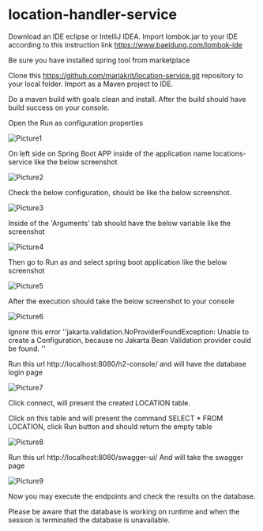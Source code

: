 # location-handler-service

Download an IDE eclipse or IntelliJ IDEA.
Import lombok.jar to your IDE according to this instruction link
https://www.baeldung.com/lombok-ide
 
Be sure you have installed spring tool from marketplace

Clone this https://github.com/mariakrit/location-service.git repository to your local folder.
Import as a Maven project to IDE.
 
Do a maven build with goals clean and install.
After the build should have build success on your console.
 
Open the Run as configuration properties
 
![Picture1](https://github.com/mariakrit/location-handler-service/assets/42673505/6d9ee692-3b6c-45a3-89b2-f8dab9e4ef08)
 
On left side on Spring Boot APP inside of the application name locations-service like the below screenshot
 
![Picture2](https://github.com/mariakrit/location-handler-service/assets/42673505/0681fe92-926b-464d-a328-8bfe42fe65fc)

 
Check the below configuration, should be like the below screenshot.
 
![Picture3](https://github.com/mariakrit/location-handler-service/assets/42673505/bbe4d263-5208-4746-948b-28bde46a60be)
 
Inside of the 'Arguments' tab should have the below variable like the screenshot 
 
![Picture4](https://github.com/mariakrit/location-handler-service/assets/42673505/b6578d00-c023-4271-880d-4e0095d38dfb)
 
Then go to Run as and select spring boot application like the below screenshot

![Picture5](https://github.com/mariakrit/location-handler-service/assets/42673505/950c9e59-9f54-40f2-82df-35266a8e5a06)
 
After the execution should take the below screenshot to your console

![Picture6](https://github.com/mariakrit/location-handler-service/assets/42673505/ff418224-fa76-4a65-95d3-a69d166171c5)

Ignore this error 
''jakarta.validation.NoProviderFoundException: Unable to create a Configuration, because no Jakarta Bean Validation provider could be found. ''
 
 
Run this url http://localhost:8080/h2-console/  and will have the database login page 
 
![Picture7](https://github.com/mariakrit/location-handler-service/assets/42673505/a51724be-d63c-479c-bc69-0679bf705590)
 
Click connect, will present the created LOCATION table.

Click on this table and will present the command  SELECT * FROM LOCATION, click Run button and should return the empty table 

![Picture8](https://github.com/mariakrit/location-handler-service/assets/42673505/5ef4285d-5a31-42b9-bfc0-d8f9c174ae34)
 
Run this url http://localhost:8080/swagger-ui/ 
And will take the swagger page 

![Picture9](https://github.com/mariakrit/location-handler-service/assets/42673505/00870321-e978-41f1-bd5d-8b8cc76ffbc2)
 
Now you may execute the endpoints and check the results on the database.
 
Please be aware that the database is working on runtime and when the session is terminated the database is unavailable. 
